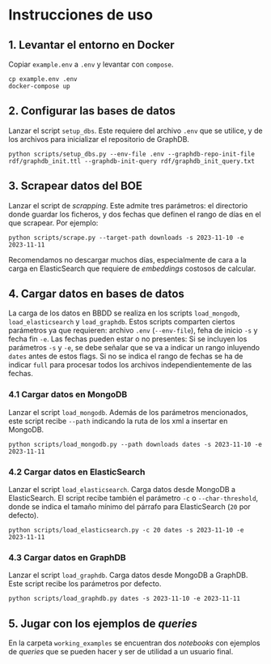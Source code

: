 # Instrucciones de uso

## 1. Levantar el entorno en Docker
Copiar `example.env` a `.env` y levantar con `compose`.
```
cp example.env .env
docker-compose up
```

## 2. Configurar las bases de datos
Lanzar el script `setup_dbs`. Este requiere del archivo `.env` que se utilice, y de los archivos para inicializar el repositorio de GraphDB.
```
python scripts/setup_dbs.py --env-file .env --graphdb-repo-init-file rdf/graphdb_init.ttl --graphdb-init-query rdf/graphdb_init_query.txt
```

## 3. Scrapear datos del BOE
Lanzar el script de *scrapping*. Este admite tres parámetros: el directorio donde guardar los ficheros, y dos fechas que definen el rango de días en el que scrapear. Por ejemplo:
```
python scripts/scrape.py --target-path downloads -s 2023-11-10 -e 2023-11-11
```
Recomendamos no descargar muchos días, especialmente de cara a la carga en ElasticSearch que requiere de *embeddings* costosos de calcular.

## 4. Cargar datos en bases de datos
La carga de los datos en BBDD se realiza en los scripts `load_mongodb`, `load_elasticsearch` y `load_graphdb`. Estos scripts comparten ciertos parámetros ya que requieren: archivo `.env` (`--env-file`), feha de inicio `-s` y fecha fin `-e`.
Las fechas pueden estar o no presentes: Si se incluyen los parámetros `-s` y `-e`, se debe señalar que se va a indicar un rango inluyendo `dates` antes de estos flags. Si no se indica el rango de fechas se ha de indicar `full` para procesar todos los archivos independientemente de las fechas.

### 4.1 Cargar datos en MongoDB
Lanzar el script `load_mongodb`. Además de los parámetros mencionados, este script recibe `--path` indicando la ruta de los xml a insertar en MongoDB. 
```
python scripts/load_mongodb.py --path downloads dates -s 2023-11-10 -e 2023-11-11
```

### 4.2 Cargar datos en ElasticSearch
Lanzar el script `load_elasticsearch`. Carga datos desde MongoDB a ElasticSearch. El script recibe también el parámetro `-c` o `--char-threshold`, donde se indica el tamaño mínimo del párrafo para ElasticSearch (`20` por defecto).
```
python scripts/load_elasticsearch.py -c 20 dates -s 2023-11-10 -e 2023-11-11
```

### 4.3 Cargar datos en GraphDB
Lanzar el script `load_graphdb`. Carga datos desde MongoDB a GraphDB. Este script recibe los parámetros por defecto.
```
python scripts/load_graphdb.py dates -s 2023-11-10 -e 2023-11-11
```

## 5. Jugar con los ejemplos de *queries*
En la carpeta `working_examples` se encuentran dos *notebooks* con ejemplos de *queries* que se pueden hacer y ser de utilidad a un usuario final.